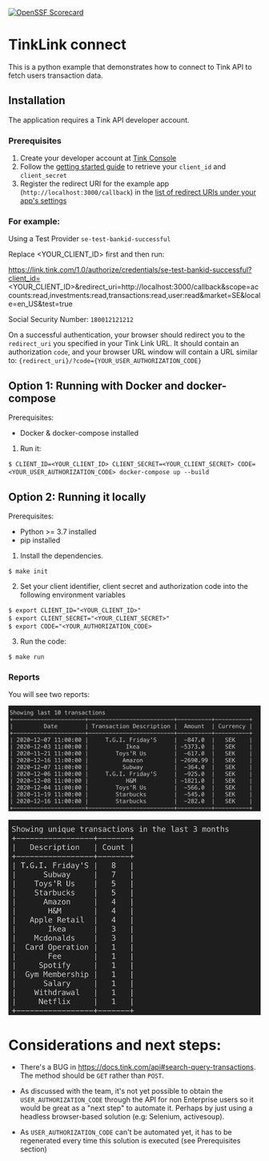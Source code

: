 [![OpenSSF Scorecard](https://api.securityscorecards.dev/projects/github.com/sherar/tink-link-api-connect/badge)](https://securityscorecards.dev/viewer/?uri=github.com/sherar/tink-link-api-connect)

# TinkLink connect

This is a python example that demonstrates how to connect to Tink API to fetch users transaction data.

## Installation

The application requires a Tink API developer account.

### Prerequisites

1. Create your developer account at [Tink Console](https://console.tink.com)
2. Follow the [getting started guide](https://docs.tink.com/resources/getting-started/set-up-your-account) to retrieve your `client_id` and `client_secret`
3. Register the redirect URI for the example app (`http://localhost:3000/callback`) in the [list of redirect URIs under your app's settings](https://console.tink.com/overview)

### For example:

Using a Test Provider `se-test-bankid-successful`

Replace <YOUR_CLIENT_ID> first and then run:

https://link.tink.com/1.0/authorize/credentials/se-test-bankid-successful?client_id=<YOUR_CLIENT_ID>&redirect_uri=http://localhost:3000/callback&scope=accounts:read,investments:read,transactions:read,user:read&market=SE&locale=en_US&test=true

Social Security Number: `180012121212`

On a successful authentication, your browser should redirect you to the `redirect_uri` you specified in your Tink Link URL. It should contain an authorization `code`, and your browser URL window will contain a URL similar to: `{redirect_uri}/?code={YOUR_USER_AUTHORIZATION_CODE}`


## Option 1: Running with Docker and docker-compose

Prerequisites:
- Docker & docker-compose installed

1. Run it:

```
$ CLIENT_ID=<YOUR_CLIENT_ID> CLIENT_SECRET=<YOUR_CLIENT_SECRET> CODE=<YOUR_USER_AUTHORIZATION_CODE> docker-compose up --build
```

## Option 2: Running it locally

Prerequisites:
- Python >= 3.7 installed
- pip installed

1. Install the dependencies.

```
$ make init
```

2. Set your client identifier, client secret and authorization code into the following environment variables

```
$ export CLIENT_ID="<YOUR_CLIENT_ID>"
$ export CLIENT_SECRET="<YOUR_CLIENT_SECRET>"
$ export CODE="<YOUR_AUTHORIZATION_CODE>
```

3. Run the code:

```
$ make run
```

### Reports

You will see two reports:

![Alt text](img/transactions_limit.png "Showing last 10 transactions")

![Alt text](img/transactions_unique.png "Showing unique transactions in the last 3 months")


# Considerations and next steps:

- There's a BUG in https://docs.tink.com/api#search-query-transactions. The method should be `GET` rather than `POST`.

- As discussed with the team, it's not yet possible to obtain the `USER_AUTHORIZATION_CODE` through the API for non Enterprise users so it would be great as a "next step" to automate it. Perhaps by just using a headless browser-based solution (e.g: Selenium, activesoup).

- As `USER_AUTHORIZATION_CODE` can't be automated yet, it has to be regenerated every time this solution is executed (see Prerequisites section)
